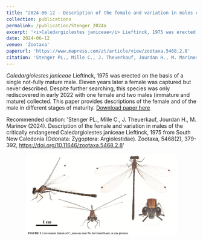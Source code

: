 ```yaml
---
title: "2024-06-12 - Description of the female and variation in males of the critically endangered <i>Caledargiolestes janiceae</i> Lieftinck, 1975 from South New Caledonia (Odonata: Zygoptera: Argiolestidae)"
collection: publications
permalink: /publication/Stenger_2024a
excerpt: '<i>Caledargiolestes janiceae</i> Lieftinck, 1975 was erected on the basis of a single not-fully mature male. Eleven years later a female was captured but never described. Despite further searching, this species was only rediscovered in early 2022 with one female and two males (immature and mature) collected. This paper provides descriptions of the female and of the male in different stages of maturity.'
date: 2024-06-12
venue: 'Zootaxa'
paperurl: 'https://www.mapress.com/zt/article/view/zootaxa.5468.2.8'
citation: 'Stenger PL., Mille C., J. Theuerkauf, Jourdan H., M. Marinov (2024). Description of the female and variation in males of the critically endangered Caledargiolestes janiceae Lieftinck, 1975 from South New Caledonia (Odonata: Zygoptera: Argiolestidae). Zootaxa, 5468(2), 379-392, https://doi.org/10.11646/zootaxa.5468.2.8'
---
```

<i>Caledargiolestes janiceae</i> Lieftinck, 1975 was erected on the basis of a single not-fully mature male. Eleven years later a female was captured but never described. Despite further searching, this species was only rediscovered in early 2022 with one female and two males (immature and mature) collected. This paper provides descriptions of the female and of the male in different stages of maturity.
[Download paper here](https://www.mapress.com/zt/article/view/zootaxa.5468.2.8)

Recommended citation: 'Stenger PL., Mille C., J. Theuerkauf, Jourdan H., M. Marinov (2024). Description of the female and variation in males of the critically endangered Caledargiolestes janiceae Lieftinck, 1975 from South New Caledonia (Odonata: Zygoptera: Argiolestidae). Zootaxa, 5468(2), 379-392, https://doi.org/10.11646/zootaxa.5468.2.8'

<div style="text-align: center;"> <img src="/images/Stenger_2024a.png" style="width: 400px; height: auto;"> </div>
